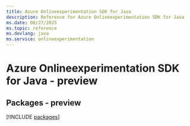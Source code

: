 ```yaml
---
title: Azure Onlineexperimentation SDK for Java
description: Reference for Azure Onlineexperimentation SDK for Java
ms.date: 08/27/2025
ms.topic: reference
ms.devlang: java
ms.service: onlineexperimentation
---
```

# Azure Onlineexperimentation SDK for Java - preview
## Packages - preview
[!INCLUDE [packages](onlineexperimentation-index.md)]